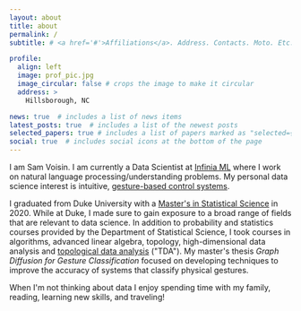 ```yaml
---
layout: about
title: about
permalink: /
subtitle: # <a href='#'>Affiliations</a>. Address. Contacts. Moto. Etc.

profile:
  align: left
  image: prof_pic.jpg
  image_circular: false # crops the image to make it circular
  address: >
    Hillsborough, NC

news: true  # includes a list of news items
latest_posts: true  # includes a list of the newest posts
selected_papers: true # includes a list of papers marked as "selected={true}"
social: true  # includes social icons at the bottom of the page
---
```


I am Sam Voisin. I am currently a Data Scientist at [Infinia ML](https://infiniaml.com/) where I work on natural language processing/understanding problems. My personal data science interest is intuitive, [gesture-based control systems](https://en.wikipedia.org/wiki/Gesture_recognition).

I graduated from Duke University with a [Master's in Statistical Science](https://stat.duke.edu/) in 2020. While at Duke, I made sure to gain exposure to a broad range of fields that are relevant to data science. In addition to probability and statistics courses provided by the Department of Statistical Science, I took courses in algorithms, advanced linear algebra, topology, high-dimensional data analysis and [topological data analysis](https://en.wikipedia.org/wiki/Topological_data_analysis) ("TDA"). My master's thesis *Graph Diffusion for Gesture Classification* focused on developing techniques to improve the accuracy of systems that classify physical gestures.

When I'm not thinking about data I enjoy spending time with my family, reading, learning new skills, and traveling!
